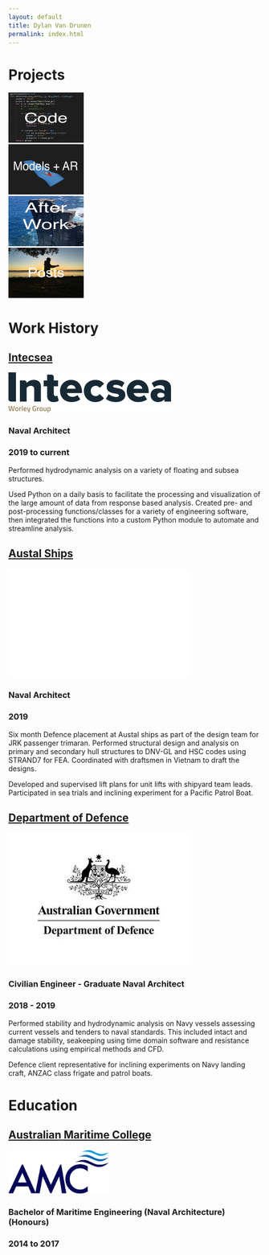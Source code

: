 ```yaml
---
layout: default
title: Dylan Van Drunen
permalink: index.html
---
```


# Projects

<div class="flex-grid">
<div class="col1">
<a href="2020-10-02-or.html"><img src="/images/Code.png" class="thumbnail" height="100" width="150" /></a>
</div>
<div class="col1">
<a href="ModelLib.html"><img src="/images/Models.png" class="thumbnail" height="100" width="150" /></a>
</div>
<div class="col1">
<a href="/photos/pictureLib.html"><img src="/images/Afterwork.png" class="thumbnail" height="100" width="150" /></a>
</div>
<div class="col1">
<a href="2020-09-03-AR-for-consulting.html"><img src="/images/slack.jpeg" class="thumbnail" height="100" width="150" /></a>
</div>
</div>

# Work History
<h2><a href="https://www.advisian.com/en/what-we-do/services/intecsea/innovation">Intecsea</a></h2>
<div class="flex-grid">
<div class="col1">
<img src="images/Intecsea.png"/>
</div>
<div class="col2">
<h3>Naval Architect</h3>
<h3>2019 to current</h3>
<p>Performed hydrodynamic analysis on a variety of floating and subsea structures.</p>
<p>Used Python on a daily basis to facilitate the processing and visualization of the large amount of data from response based analysis. Created pre- and post-processing functions/classes for a variety of engineering software, then integrated the functions into a custom Python module to automate and streamline analysis.</p>
</div>
</div>

<h2><a href="https://www.austal.com">Austal Ships</a></h2>
<div class="flex-grid">
<div class="col1">
<img src="images/austal.svg"/>
</div>
<div class="col2">
<h3>Naval Architect</h3>
<h3>2019</h3>
<p>Six month Defence placement at Austal ships as part of the design team for JRK passenger trimaran. Performed structural design and analysis on primary and secondary hull structures to DNV-GL and HSC codes using STRAND7 for FEA. Coordinated with draftsmen in Vietnam to draft the designs.</p>
<p> Developed and supervised lift plans for unit lifts with shipyard team leads.  Participated in sea trials and inclining experiment for a Pacific Patrol Boat.</p>
</div>
</div>

<h2><a href="https://www.navy.gov.au/about/our-people/civilian-engineer-development-program/introduction">Department of Defence</a></h2>
<div class="flex-grid">
<div class="col1">
<img src="images/defence.png"/>
</div>
<div class="col2">
<h3>Civilian Engineer - Graduate Naval Architect</h3>
<h3>2018 - 2019</h3>
<p> Performed stability and hydrodynamic analysis on Navy vessels assessing current vessels and tenders to naval standards. This included intact and damage stability, seakeeping using time domain software and resistance calculations using empirical methods and CFD.</p>
<p>Defence client representative for inclining experiments on Navy landing craft, ANZAC class frigate and patrol boats.</p>
</div>
</div>

# Education 

<h2><a href="https://www.amc.edu.au">Australian Maritime College</a></h2>
<div class="flex-grid">
<div class="col1">
<img src="images/amc.png" width="200"/>
</div>
<div class="col2">
<h3>Bachelor of Maritime Engineering (Naval Architecture) (Honours)</h3>
<h3>2014 to 2017</h3>
